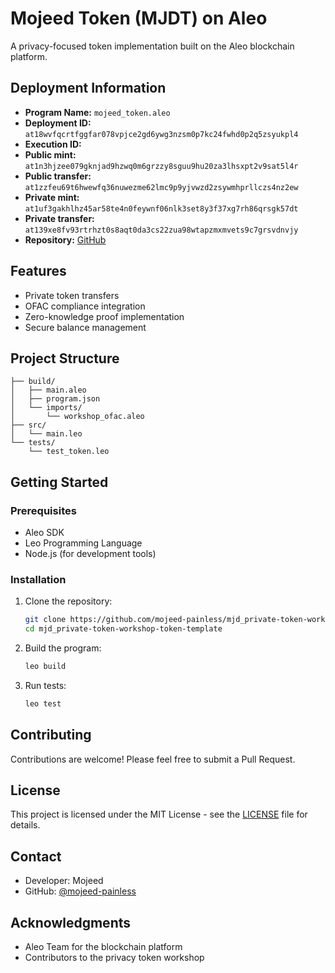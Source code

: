 
# Mojeed Token (MJDT) on Aleo

A privacy-focused token implementation built on the Aleo blockchain platform.

## Deployment Information

- **Program Name:** `mojeed_token.aleo`
- **Deployment ID:** `at18wvfqcrtfggfar078vpjce2gd6ywg3nzsm0p7kc24fwhd0p2q5zsyukpl4`
- **Execution ID:**
-  **Public mint:** `at1n3hjzee079gknjad9hzwq0m6grzzy8sguu9hu20za3lhsxpt2v9sat5l4r`
-  **Public transfer:** `at1zzfeu69t6hwewfq36nuwezme62lmc9p9yjvwzd2zsywmhprllczs4nz2ew`
-  **Private mint:** `at1uf3gakhlhz45ar58te4n0feywnf06nlk3set8y3f37xg7rh86qrsgk57dt`
-  **Private transfer:** `at139xe8fv93rtrhzt0s8aqt0da3cs22zua98wtapzmxmvets9c7grsvdnvjy`
- **Repository:** [GitHub](https://github.com/mojeed-painless/mjd_private-token-workshop-token-template)

## Features

- Private token transfers
- OFAC compliance integration
- Zero-knowledge proof implementation
- Secure balance management

## Project Structure

```
├── build/
│   ├── main.aleo
│   ├── program.json
│   └── imports/
│       └── workshop_ofac.aleo
├── src/
│   └── main.leo
└── tests/
    └── test_token.leo
```

## Getting Started

### Prerequisites

- Aleo SDK
- Leo Programming Language
- Node.js (for development tools)

### Installation

1. Clone the repository:
   ```bash
   git clone https://github.com/mojeed-painless/mjd_private-token-workshop-token-template.git
   cd mjd_private-token-workshop-token-template
   ```

2. Build the program:
   ```bash
   leo build
   ```

3. Run tests:
   ```bash
   leo test
   ```

## Contributing

Contributions are welcome! Please feel free to submit a Pull Request.

## License

This project is licensed under the MIT License - see the [LICENSE](LICENSE) file for details.

## Contact

- Developer: Mojeed
- GitHub: [@mojeed-painless](https://github.com/mojeed-painless)

## Acknowledgments

- Aleo Team for the blockchain platform
- Contributors to the privacy token workshop
